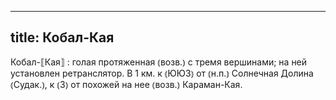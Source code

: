 
---
title: Кобал-Кая
---
Кобал-⟦Кая⟧
: голая протяженная ⦅возв.⦆ с тремя вершинами; на ней установлен ретранслятор. В 1 км. к ⦅ЮЮЗ⦆ от ⦅н.п.⦆ Солнечная Долина ⦅Судак.⦆, к ⦅З⦆ от похожей на нее ⦅возв.⦆ Караман-Кая.
